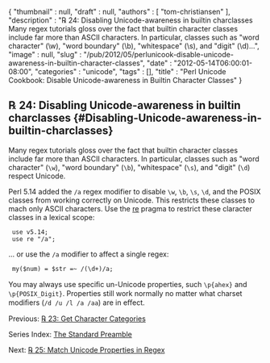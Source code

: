 {
   "thumbnail" : null,
   "draft" : null,
   "authors" : [
      "tom-christiansen"
   ],
   "description" : "℞ 24: Disabling Unicode-awareness in builtin charclasses Many regex tutorials gloss over the fact that builtin character classes include far more than ASCII characters. In particular, classes such as \"word character\" (\\w), \"word boundary\" (\\b), \"whitespace\" (\\s), and \"digit\" (\\d)...",
   "image" : null,
   "slug" : "/pub/2012/05/perlunicook-disable-unicode-awareness-in-builtin-character-classes",
   "date" : "2012-05-14T06:00:01-08:00",
   "categories" : "unicode",
   "tags" : [],
   "title" : "Perl Unicode Cookbook: Disable Unicode-awareness in Builtin Character Classes"
}





℞ 24: Disabling Unicode-awareness in builtin charclasses {#Disabling-Unicode-awareness-in-builtin-charclasses}
--------------------------------------------------------

Many regex tutorials gloss over the fact that builtin character classes
include far more than ASCII characters. In particular, classes such as
"word character" (`\w`), "word boundary" (`\b`), "whitespace" (`\s`),
and "digit" (`\d`) respect Unicode.

Perl 5.14 added the `/a` regex modifier to disable `\w`, `\b`, `\s`,
`\d`, and the POSIX classes from working correctly on Unicode. This
restricts these classes to mach only ASCII characters. Use the
[re](http://perldoc.perl.org/re.html) pragma to restrict these claracter
classes in a lexical scope:

     use v5.14;
     use re "/a";

... or use the `/a` modifier to affect a single regex:

     my($num) = $str =~ /(\d+)/a;

You may always use speciﬁc un-Unicode properties, such `\p{ahex}` and
`\p{POSIX_Digit}`. Properties still work normally no matter what charset
modiﬁers (`/d /u /l /a /aa`) are in eﬀect.

Previous: [℞ 23: Get Character
Categories](/media/_pub_2012_05_perlunicook-disable-unicode-awareness-in-builtin-character-classes/perlunicook-get-character-categories.html)

Series Index: [The Standard
Preamble](/media/_pub_2012_05_perlunicook-disable-unicode-awareness-in-builtin-character-classes/perlunicook-standard-preamble.html)

Next: [℞ 25: Match Unicode Properties in
Regex](/media/_pub_2012_05_perlunicook-disable-unicode-awareness-in-builtin-character-classes/perlunicook-match-unicode-properties-in-regex.html)


